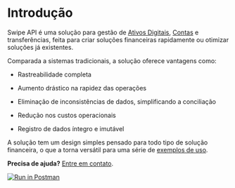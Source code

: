 # Introdução

Swipe API é uma solução para gestão de [Ativos Digitais](#ativo), [Contas](#conta) e transferências, feita para criar soluções financeiras rapidamente ou otimizar soluções já existentes.

Comparada a sistemas tradicionais, a solução oferece vantagens como:

- Rastreabilidade completa

- Aumento drástico na rapidez das operações

- Eliminação de inconsistências de dados, simplificando a conciliação

- Redução nos custos operacionais

- Registro de dados íntegro e imutável

A solução tem um design simples pensado para todo tipo de solução financeira, o que a torna versátil para uma série de [exemplos de uso](#exemplos-de-uso).

**Precisa de ajuda?** [Entre em contato](#contato).

[![Run in Postman](https://run.pstmn.io/button.svg)](https://app.getpostman.com/run-collection/e53a42013db9bbbaf29a)
